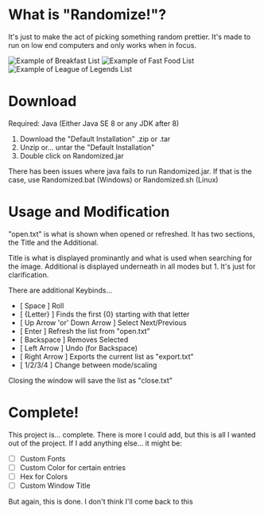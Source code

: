# What is "Randomize!"?

It's just to make the act of picking something random prettier.
It's made to run on low end computers and only works when in focus.

![Example of Breakfast List](https://raw.githubusercontent.com/Josuephyus/Randomized/refs/heads/main/.images/Breakfast.png "Breakfast List")
![Example of Fast Food List](https://raw.githubusercontent.com/Josuephyus/Randomized/refs/heads/main/.images/FastFood.png?raw=true "Fast Food List")
![Example of League of Legends List](https://raw.githubusercontent.com/Josuephyus/Randomized/refs/heads/main/.images/LeagueOfLegends.png?raw=true "League of Legends List")

# Download

Required: Java (Either Java SE 8 or any JDK after 8)

1. Download the "Default Installation" .zip or .tar
2. Unzip or... untar the "Default Installation"
3. Double click on Randomized.jar

There has been issues where java fails to run Randomized.jar.
If that is the case, use Randomized.bat (Windows) or Randomized.sh (Linux)

# Usage and Modification

"open.txt" is what is shown when opened or refreshed.
It has two sections, the Title and the Additional.

Title is what is displayed prominantly and what is used when searching for the image.
Additional is displayed underneath in all modes but 1. It's just for clarification.

There are additional Keybinds...
- [ Space ] Roll
- [ {Letter} ] Finds the first {0} starting with that letter
- [ Up Arrow 'or' Down Arrow ] Select Next/Previous
- [ Enter ] Refresh the list from "open.txt"
- [ Backspace ] Removes Selected
- [ Left Arrow ] Undo (for Backspace)
- [ Right Arrow ] Exports the current list as "export.txt"
- [ 1/2/3/4 ] Change between mode/scaling

Closing the window will save the list as "close.txt"

# Complete!

This project is... complete. There is more I could add, but this is all I wanted out of the project. If I add anything else... it might be:
- [ ] Custom Fonts
- [ ] Custom Color for certain entries
- [ ] Hex for Colors
- [ ] Custom Window Title

But again, this is done. I don't think I'll come back to this
